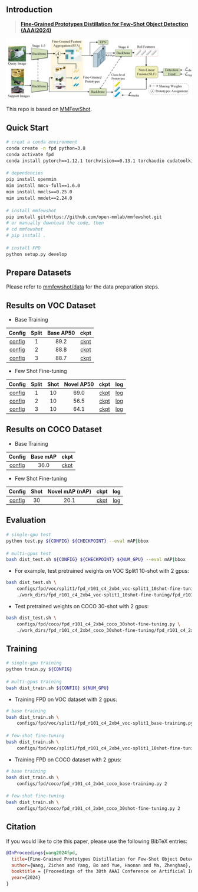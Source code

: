 ## Introduction
>[**Fine-Grained Prototypes Distillation for Few-Shot Object Detection (AAAI2024)**](https://arxiv.org/pdf/2401.07629.pdf)
> 
![fpd_architecture](architecture.png)

This repo is based on [MMFewShot](https://github.com/open-mmlab/mmfewshot).

## Quick Start
```bash
# creat a conda environment
conda create -n fpd python=3.8
conda activate fpd
conda install pytorch==1.12.1 torchvision==0.13.1 torchaudio cudatoolkit=11.3 -c pytorch -c conda-forge

# dependencies
pip install openmim
mim install mmcv-full==1.6.0
mim install mmcls==0.25.0
mim install mmdet==2.24.0

# install mmfewshot
pip install git+https://github.com/open-mmlab/mmfewshot.git
# or manually download the code, then
# cd mmfewshot
# pip install .

# install FPD
python setup.py develop
```

## Prepare Datasets
Please refer to [mmfewshot/data](https://github.com/open-mmlab/mmfewshot/blob/main/tools/data/README.md)
for the data preparation steps.

## Results on VOC Dataset
* Base Training

| Config | Split | Base AP50 | ckpt |
|:---:|:---:|:---:|:---:|
|[config](configs/fpd/voc/split1/fpd_r101_c4_2xb4_voc-split1_base-training.py)|1|89.2|[ckpt](https://github.com/wangchen1801/FPD/releases/download/ckpts/fpd_r101_c4_2xb4_voc-split1_base-training_iter_20000.pth)|
|[config](configs/fpd/voc/split2/fpd_r101_c4_2xb4_voc-split2_base-training.py)|2|88.8|[ckpt](https://github.com/wangchen1801/FPD/releases/download/ckpts/fpd_r101_c4_2xb4_voc-split2_base-training_iter_20000.pth)|
|[config](configs/fpd/voc/split3/fpd_r101_c4_2xb4_voc-split3_base-training.py)|3|88.7|[ckpt](https://github.com/wangchen1801/FPD/releases/download/ckpts/fpd_r101_c4_2xb4_voc-split3_base-training_iter_20000.pth)|

* Few Shot Fine-tuning

| Config | Split | Shot | Novel AP50 | ckpt | log |
|:---:|:---:|:---:|:---:|:---:|:---:|
|[config](configs/fpd/voc/split1/fpd_r101_c4_2xb4_voc-split1_10shot-fine-tuning.py)|1|10|69.0|[ckpt](https://github.com/wangchen1801/FPD/releases/download/ckpts/fpd_r101_c4_2xb4_voc-split1_10shot-fine-tuning_iter_2400.pth)|[log](https://github.com/wangchen1801/FPD/releases/download/ckpts/fpd_r101_c4_2xb4_voc-split1_10shot-fine-tuning.log)|
|[config](configs/fpd/voc/split2/fpd_r101_c4_2xb4_voc-split2_10shot-fine-tuning.py)|2|10|56.5|[ckpt](https://github.com/wangchen1801/FPD/releases/download/ckpts/fpd_r101_c4_2xb4_voc-split2_10shot-fine-tuning_iter_1800.pth)|[log](https://github.com/wangchen1801/FPD/releases/download/ckpts/fpd_r101_c4_2xb4_voc-split2_10shot-fine-tuning.log)|
|[config](configs/fpd/voc/split3/fpd_r101_c4_2xb4_voc-split3_10shot-fine-tuning.py)|3|10|64.1|[ckpt](https://github.com/wangchen1801/FPD/releases/download/ckpts/fpd_r101_c4_2xb4_voc-split3_10shot-fine-tuning_iter_1200.pth)|[log](https://github.com/wangchen1801/FPD/releases/download/ckpts/fpd_r101_c4_2xb4_voc-split3_10shot-fine-tuning.log)|

## Results on COCO Dataset
* Base Training

| Config | Base mAP | ckpt |
|:---:|:---:|:---:|
|[config](configs/fpd/coco/fpd_r101_c4_2xb4_coco_base-training.py)|36.0|[ckpt](https://github.com/wangchen1801/FPD/releases/download/ckpts/fpd_r101_c4_2xb4_coco_base-training_iter_110000.pth)|

* Few Shot Fine-tuning

| Config | Shot | Novel mAP (nAP) | ckpt | log |
|:---:|:---:|:---:|:---:|:---:|
|[config](configs/fpd/coco/fpd_r101_c4_2xb4_coco_30shot-fine-tuning.py)|30|20.1|[ckpt]()|[log](https://github.com/wangchen1801/FPD/releases/download/ckpts/fpd_r101_c4_2xb4_coco_30shot-fine-tuning.log)|

## Evaluation

```bash
# single-gpu test
python test.py ${CONFIG} ${CHECKPOINT} --eval mAP|bbox

# multi-gpus test
bash dist_test.sh ${CONFIG} ${CHECKPOINT} ${NUM_GPU} --eval mAP|bbox
```

* For example, test pretrained weights on VOC Split1 10-shot with 2 gpus:

```bash
bash dist_test.sh \
    configs/fpd/voc/split1/fpd_r101_c4_2xb4_voc-split1_10shot-fine-tuning.py \
    ./work_dirs/fpd_r101_c4_2xb4_voc-split1_10shot-fine-tuning/fpd_r101_c4_2xb4_voc-split1_10shot-fine-tuning_iter_2400.pth 2 --eval mAP
```

* Test pretrained weights on COCO 30-shot with 2 gpus:
```bash
bash dist_test.sh \
    configs/fpd/coco/fpd_r101_c4_2xb4_coco_30shot-fine-tuning.py \
    ./work_dirs/fpd_r101_c4_2xb4_coco_30shot-fine-tuning/fpd_r101_c4_2xb4_coco_30shot-fine-tuning_iter_18000.pth 2 --eval bbox
```

## Training
```bash
# single-gpu training
python train.py ${CONFIG}

# multi-gpus training
bash dist_train.sh ${CONFIG} ${NUM_GPU}
```
* Training FPD on VOC dataset with 2 gpus:
```bash
# base training
bash dist_train.sh \
    configs/fpd/voc/split1/fpd_r101_c4_2xb4_voc-split1_base-training.py 2
    
# few-shot fine-tuning
bash dist_train.sh \
    configs/fpd/voc/split1/fpd_r101_c4_2xb4_voc-split1_10shot-fine-tuning.py 2
```
* Training FPD on COCO dataset with 2 gpus:
```bash
# base training
bash dist_train.sh \
    configs/fpd/coco/fpd_r101_c4_2xb4_coco_base-training.py 2
    
# few-shot fine-tuning
bash dist_train.sh \
    configs/fpd/coco/fpd_r101_c4_2xb4_coco_30shot-fine-tuning.py 2 
```

## Citation
If you would like to cite this paper, please use the following BibTeX entries:
```BibTeX
@InProceedings{wang2024fpd,
  title={Fine-Grained Prototypes Distillation for Few-Shot Object Detection},
  author={Wang, Zichen and Yang, Bo and Yue, Haonan and Ma, Zhenghao},
  booktitle = {Proceedings of the 38th AAAI Conference on Artificial Intelligence (AAAI-24)},
  year={2024}
}
```
